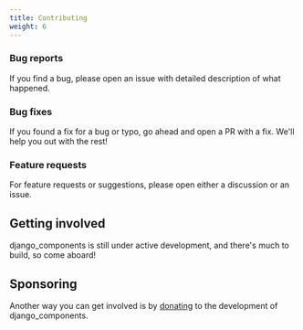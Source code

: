 ```yaml
---
title: Contributing
weight: 6
---
```


### Bug reports

If you find a bug, please open an issue with detailed description of what happened.

### Bug fixes

If you found a fix for a bug or typo, go ahead and open a PR with a fix. We'll help
you out with the rest!

### Feature requests

For feature requests or suggestions, please open either a discussion or an issue.

## Getting involved

django_components is still under active development, and there's much to build,
so come aboard!

## Sponsoring

Another way you can get involved is by [donating](https://github.com/sponsors/EmilStenstrom)
to the development of django_components.
